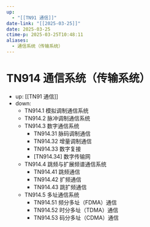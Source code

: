 ```yaml
---
up:
  - "[[TN91 通信]]"
date-link: "[[2025-03-25]]"
date: 2025-03-25
ctime-p: 2025-03-25T10:48:11
aliases:
  - 通信系统（传输系统）
---
```


# TN914 通信系统（传输系统）

- up: [[TN91 通信]]
- down:	
	- TN914.1 模拟调制通信系统
	- TN914.2 脉冲调制通信系统
	- TN914.3 数字通信系统
		- TN914.31 脉码调制通信
		- TN914.32 增量调制通信
		- TN914.33 数字复接
		- [TN914.34] 数字传输网
	- TN914.4 跳频与扩展频谱通信系统
		- TN914.41 跳频通信
		- TN914.42 扩频通信
		- TN914.43 跳扩频通信
	- TN914.5 多址通信系统
		- TN914.51 频分多址（FDMA）通信
		- TN914.52 时分多址（TDMA）通信
		- TN914.53 码分多址（CDMA）通信
	
